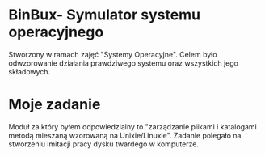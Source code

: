 # BinBux- Symulator systemu operacyjnego

Stworzony w ramach zajęć "Systemy Operacyjne". Celem było odwzorowanie działania prawdziwego systemu oraz wszystkich jego składowych.

# Moje zadanie
Moduł za który byłem odpowiedzialny to "zarządzanie plikami i katalogami metodą mieszaną wzorowaną na Unixie/Linuxie".
Zadanie polegało na stworzeniu imitacji pracy dysku twardego w komputerze. 
